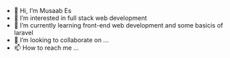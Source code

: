 - 👋 Hi, I’m Musaab Es
- 👀 I’m interested in full stack web development
- 🌱 I’m currently learning front-end web development and some basicis of laravel
- 💞️ I’m looking to collaborate on ...
- 📫 How to reach me ...

<!---
MU-ES/MU-ES is a ✨ special ✨ repository because its `README.md` (this file) appears on your GitHub profile.
You can click the Preview link to take a look at your changes.
--->
